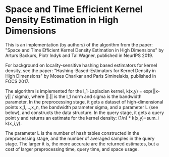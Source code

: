 # Space and Time Efficient Kernel Density Estimation in High Dimensions

This is an implementation (by authors) of the algorithm from the paper:
"Space and Time Efficient Kernel Density Estimation in High Dimensions"
by Arturs Backurs, Piotr Indyk and Tal Wagner, published in NeurIPS 2019.

For background on locality-sensitive hashing based estimators for kernel density, see the paper:
"Hashing-Based-Estimators for Kernel Density in High Dimensions"
by Moses Charikar and Paris Siminelakis, published in FOCS 2017.

The algorithm is implemented for the l_1-Laplacian kernel, k(x,y) = exp(||x-y|| / sigma), where ||.|| is the l_1 norm and sigma is the bandwidth parameter. 
In the preprocessing stage, it gets a dataset of high-dimensional points x_1,...,x_n, the bandwidth parameter sigma, and a parameter L (see below), and constructs the data structure.
In the query stage, it gets a query point y and returns an estimate for the kernel density: (1/n) * k(x,y)=sum_i k(x_i,y).

The parameter L is the number of hash tables constructed in the preprocessing stage, and the number of averaged samples in the query stage. The larger it is, the more accurate are the returned estimates, but a cost of larger preprocessing time, query time, and space usage.
